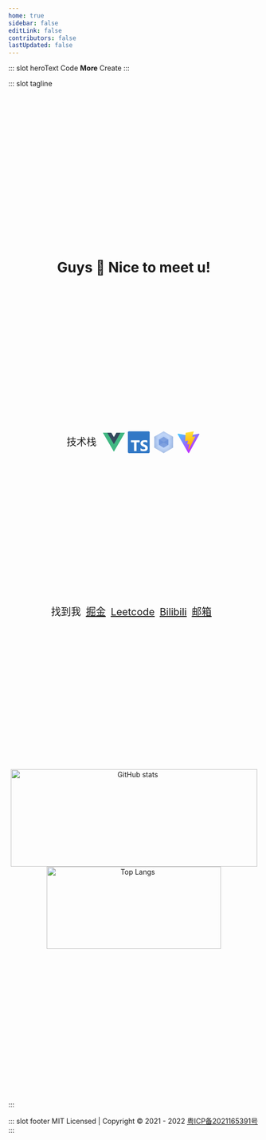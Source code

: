 ```yaml
---
home: true
sidebar: false
editLink: false
contributors: false
lastUpdated: false
---
```


::: slot heroText
Code <b class="gradient">More</b> Create
:::


::: slot tagline
<div style="text-align:center;height:50vh;display:flex;flex-flow:column;align-items:center;justify-content:space-evenly;margin-top:0;">
<h1>Guys 👋 Nice to meet u!</h1>
<div style="display:flex;algin-items:center;justify-content:center;">
  <span style="font-size:20px;line-height:50px;margin-right:10px;">技术栈</span>
  <img src="data:image/svg+xml,%3csvg xmlns='http://www.w3.org/2000/svg' viewBox='0 0 32 32'%3e%3ctitle%3efile_type_vue%3c/title%3e%3cpath d='M24.4%2c3.925H30L16%2c28.075%2c2%2c3.925H12.71L16%2c9.525l3.22-5.6Z' style='fill:%2341b883'/%3e%3cpath d='M2%2c3.925l14%2c24.15L30%2c3.925H24.4L16%2c18.415%2c7.53%2c3.925Z' style='fill:%2341b883'/%3e%3cpath d='M7.53%2c3.925%2c16%2c18.485l8.4-14.56H19.22L16%2c9.525l-3.29-5.6Z' style='fill:%2335495e'/%3e%3c/svg%3e" decoding="async" data-nimg="intrinsic" width="50" height="50" alt="vue">
  <img src="data:image/svg+xml,%3csvg xmlns='http://www.w3.org/2000/svg' viewBox='0 0 32 32'%3e%3ctitle%3efile_type_typescript_official%3c/title%3e%3crect x='2' y='2' width='28' height='28' rx='1.312' style='fill:%233178c6'/%3e%3cpath d='M18.245%2c23.759v3.068a6.492%2c6.492%2c0%2c0%2c0%2c1.764.575%2c11.56%2c11.56%2c0%2c0%2c0%2c2.146.192%2c9.968%2c9.968%2c0%2c0%2c0%2c2.088-.211%2c5.11%2c5.11%2c0%2c0%2c0%2c1.735-.7%2c3.542%2c3.542%2c0%2c0%2c0%2c1.181-1.266%2c4.469%2c4.469%2c0%2c0%2c0%2c.186-3.394%2c3.409%2c3.409%2c0%2c0%2c0-.717-1.117%2c5.236%2c5.236%2c0%2c0%2c0-1.123-.877%2c12.027%2c12.027%2c0%2c0%2c0-1.477-.734q-.6-.249-1.08-.484a5.5%2c5.5%2c0%2c0%2c1-.813-.479%2c2.089%2c2.089%2c0%2c0%2c1-.516-.518%2c1.091%2c1.091%2c0%2c0%2c1-.181-.618%2c1.039%2c1.039%2c0%2c0%2c1%2c.162-.571%2c1.4%2c1.4%2c0%2c0%2c1%2c.459-.436%2c2.439%2c2.439%2c0%2c0%2c1%2c.726-.283%2c4.211%2c4.211%2c0%2c0%2c1%2c.956-.1%2c5.942%2c5.942%2c0%2c0%2c1%2c.808.058%2c6.292%2c6.292%2c0%2c0%2c1%2c.856.177%2c5.994%2c5.994%2c0%2c0%2c1%2c.836.3%2c4.657%2c4.657%2c0%2c0%2c1%2c.751.422V13.9a7.509%2c7.509%2c0%2c0%2c0-1.525-.4%2c12.426%2c12.426%2c0%2c0%2c0-1.9-.129%2c8.767%2c8.767%2c0%2c0%2c0-2.064.235%2c5.239%2c5.239%2c0%2c0%2c0-1.716.733%2c3.655%2c3.655%2c0%2c0%2c0-1.171%2c1.271%2c3.731%2c3.731%2c0%2c0%2c0-.431%2c1.845%2c3.588%2c3.588%2c0%2c0%2c0%2c.789%2c2.34%2c6%2c6%2c0%2c0%2c0%2c2.395%2c1.639q.63.26%2c1.175.509a6.458%2c6.458%2c0%2c0%2c1%2c.942.517%2c2.463%2c2.463%2c0%2c0%2c1%2c.626.585%2c1.2%2c1.2%2c0%2c0%2c1%2c.23.719%2c1.1%2c1.1%2c0%2c0%2c1-.144.552%2c1.269%2c1.269%2c0%2c0%2c1-.435.441%2c2.381%2c2.381%2c0%2c0%2c1-.726.292%2c4.377%2c4.377%2c0%2c0%2c1-1.018.105%2c5.773%2c5.773%2c0%2c0%2c1-1.969-.35A5.874%2c5.874%2c0%2c0%2c1%2c18.245%2c23.759Zm-5.154-7.638h4V13.594H5.938v2.527H9.92V27.375h3.171Z' style='fill:white%3bfill-rule:evenodd'/%3e%3c/svg%3e" decoding="async" data-nimg="intrinsic" width="50" height="50" alt="typescript">
  <img src="data:image/svg+xml,%3csvg xmlns='http://www.w3.org/2000/svg' xmlns:xlink='http://www.w3.org/1999/xlink' viewBox='0 0 32 32'%3e%3cdefs%3e%3cradialGradient id='a' cx='-236.884' cy='-171.086' r='0.006' gradientTransform='matrix(2157.515%2c 0%2c 0%2c -2491.283%2c 511096.688%2c -426208.482)' gradientUnits='userSpaceOnUse'%3e%3cstop offset='0' stop-color='%2393b4e7'/%3e%3cstop offset='0.593' stop-color='%23b9d1f8'/%3e%3cstop offset='1' stop-color='%239cb6e0'/%3e%3c/radialGradient%3e%3c/defs%3e%3ctitle%3efile_type_webpack%3c/title%3e%3cpath d='M16%2c2.043%2c3.9%2c9.032V23.011L16%2c30l12.106-6.989V9.032Z' style='fill:url(%23a)'/%3e%3cpath d='M16%2c9.133%2c10%2c12.6v6.932L16%2c23l6-3.466V12.6Z' style='fill:%236f95db'/%3e%3cpath d='M16%2c2%2c3.869%2c9.037%2c16%2c15.642%2c28.131%2c9.08Zm0%2c14.548L3.869%2c22.981%2c16%2c29.974l12.088-7.037L16%2c16.548Z' style='fill:white%3bfill-opacity:0.100000001490116'/%3e%3c/svg%3e" decoding="async" data-nimg="intrinsic" class="h-50" width="50" height="50" alt="webpack">
  <img src="data:image/svg+xml,%3csvg xmlns='http://www.w3.org/2000/svg' fill='none' viewBox='0 0 32 32'%3e%3ctitle%3efile_type_vite%3c/title%3e%3cpath d='M29.8836 6.146L16.7418 29.6457c-.2714.4851-.9684.488-1.2439.0052L2.0956 6.1482c-.3-.5262.1498-1.1635.746-1.057l13.156 2.3516a.7144.7144 0 00.2537-.0004l12.8808-2.3478c.5942-.1083 1.0463.5241.7515 1.0513z' fill='url(%23paint0_linear)'/%3e%3cpath d='M22.2644 2.0069l-9.7253 1.9056a.3571.3571 0 00-.2879.3294l-.5982 10.1038c-.014.238.2045.4227.4367.3691l2.7077-.6248c.2534-.0585.4823.1647.4302.4194l-.8044 3.9393c-.0542.265.1947.4918.4536.4132l1.6724-.5082c.2593-.0787.5084.1487.4536.414l-1.2784 6.1877c-.08.387.4348.598.6495.2662L16.5173 25 24.442 9.1848c.1327-.2648-.096-.5667-.387-.5106l-2.787.5379c-.262.0505-.4848-.1934-.4109-.4497l1.8191-6.306c.074-.2568-.1496-.5009-.4118-.4495z' fill='url(%23paint1_linear)'/%3e%3cdefs id='defs50'%3e%3clinearGradient id='paint0_linear' x1='6.0002' y1='32.9999' x2='235' y2='344' gradientUnits='userSpaceOnUse' gradientTransform='matrix(.07142 0 0 .07142 1.3398 1.8944)'%3e%3cstop stop-color='%2341D1FF' id='stop38'/%3e%3cstop offset='1' stop-color='%23BD34FE' id='stop40'/%3e%3c/linearGradient%3e%3clinearGradient id='paint1_linear' x1='194.651' y1='8.8182' x2='236.076' y2='292.989' gradientUnits='userSpaceOnUse' gradientTransform='matrix(.07142 0 0 .07142 1.3398 1.8944)'%3e%3cstop stop-color='%23FFEA83' id='stop43'/%3e%3cstop offset='.0833' stop-color='%23FFDD35' id='stop45'/%3e%3cstop offset='1' stop-color='%23FFA800' id='stop47'/%3e%3c/linearGradient%3e%3c/defs%3e%3c/svg%3e" decoding="async" data-nimg="intrinsic" class="h-50" width="50" height="50" alt="vite">
  </div>
<div style="display:flex;algin-items:center;justify-content:center;">
  <span style="font-size:20px;line-height:50px;margin-right:10px;">找到我</span>
  <a style="font-size:20px;line-height:50px;margin-right:10px;" href="https://juejin.cn/user/1847596772237719" alt="juejin">掘金</a>
  <a style="font-size:20px;line-height:50px;margin-right:10px;" href="https://leetcode-cn.com/u/merlin218" alt="Leetcode">Leetcode</a>
  <a style="font-size:20px;line-height:50px;margin-right:10px;" href="https://space.bilibili.com/8227630" alt="Bilibili">Bilibili</a>
  <a style="font-size:20px;line-height:50px;margin-right:10px;" href="mailto:863176846@qq.com" alt="email">邮箱</a>
</div>
<div style="display:flex;algin-items:center;justify-content:space-between;flex-wrap: wrap">
  <img style="flex:1" src="https://github-readme-stats.vercel.app/api?username=Merlin218&theme=vue&hide_border=true&show_icons=true" alt="GitHub stats" width="495" height="195"/> 
  <img style="flex:1"  src="https://github-readme-stats.vercel.app/api/top-langs/?username=Merlin218&hide_border=true&layout=compact" alt="Top Langs" width="350" height="165"/>
  </div>
</div>

:::

::: slot footer
MIT Licensed | Copyright © 2021 - 2022  [粤ICP备2021165391号](https://beian.miit.gov.cn/)
:::
